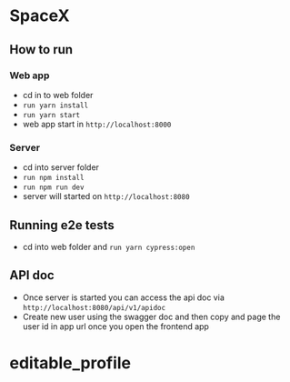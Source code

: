 # SpaceX

## How to run

### Web app
 - cd in to web folder
 - ```run yarn install```
 - ```run yarn start```
 - web app start in ```http://localhost:8000```
### Server
 - cd into server folder
 - ```run npm install```
 - ```run npm run dev```
 - server will started on ```http://localhost:8080```

## Running  e2e tests
 - cd into web folder and ```run yarn cypress:open```

## API doc   
 - Once server is started you can access the api doc via ```http://localhost:8080/api/v1/apidoc```
 - Create new user using the swagger doc and then copy and page the user id in app url once you open the frontend app
# editable_profile
